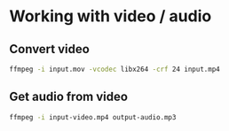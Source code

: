 # Working with video / audio

## Convert video

```bash
ffmpeg -i input.mov -vcodec libx264 -crf 24 input.mp4
```

## Get audio from video
```bash
ffmpeg -i input-video.mp4 output-audio.mp3
```